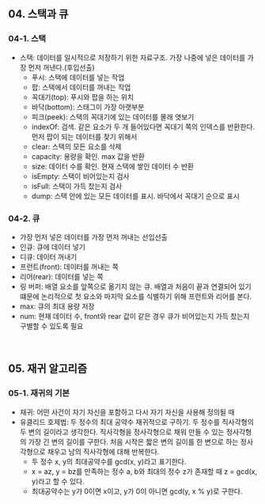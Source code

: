 ## 04. 스택과 큐

### 04-1. 스택

- 스택: 데이터를 일시적으로 저장하기 위한 자료구조. 가장 나중에 넣은 데이터를 가장 먼저 꺼낸다.(후입선출)
  - 푸시: 스택에 데이터를 넣는 작업
  - 팝: 스택에서 데이터를 꺼내는 작업
  - 꼭대기(top): 푸시와 팝을 하는 위치
  - 바닥(bottom): 스태그이 가장 아랫부분
  - 피크(peek): 스택의 꼭대기에 있는 데이터를 몰래 엿보기
  - indexOf: 검색. 같은 요소가 두 개 들어있다면 꼭대기 쪽의 인덱스를 반환한다. 먼저 팝이 되는 데이터를 찾기 위해서
  - clear: 스택의 모든 요소를 삭제
  - capacity: 용량을 확인. max 값을 반환
  - size: 데이터 수를 확인. 현재 스택에 쌓인 데이터 수 반환
  - isEmpty: 스택이 비어있는지 검사
  - isFull: 스택이 가득 찼는지 검사
  - dump: 스택 안에 있는 모든 데이터를 표시. 바닥에서 꼭대기 순으로 표시

### 04-2. 큐

- 가장 먼저 넣은 데이터를 가장 먼저 꺼내는 선입선출
- 인큐: 큐에 데이터 넣기
- 디큐: 데이터 꺼내기
- 프런트(front): 데이터를 꺼내는 쪽
- 리어(rear): 데이터를 넣는 쪽
- 링 버퍼: 배열 요소를 앞쪽으로 옮기지 않는 큐. 배열과 처음이 끝과 연결되어 있기 떄문에 논리적으로 첫 요소와 마지막 요소를 식별하기 위해 프런트와 리어를 본다.
- max: 큐의 최대 용량 저장
- num: 현재 데이터 수, front와 rear 값이 같은 경우 큐가 비어있는지 가득 찼는지 구별할 수 있도록 필요

<br>

## 05. 재귀 알고리즘

### 05-1. 재귀의 기본

- 재귀: 어떤 사건이 자기 자신을 포함하고 다시 자기 자신을 사용해 정의될 때
- 유클리드 호제법: 두 정수의 최대 공약수 재귀적으로 구하기. 두 정수를 직사각형의 두 변의 길이라고 생각한다. 직사각형을 정사각형으로 채워 만들 수 있는 정사각형의 가장 긴 변의 길이를 구한다. 처음 시작은 짧은 변의 길이를 한 변으로 하는 정사각형으로 채우고 남의 직사각형에 대해 반복한다.
  - 두 정수 x, y의 최대공약수를 gcd(x, y)라고 표기한다.
  - x = az, y = bz를 만족하는 정수 a, b와 최대의 정수 z가 존재할 때 z = gcd(x, y)라고 할 수 있다.
  - 최대공약수는 y가 0이면 x이고, y가 0이 아니면 gcd(y, x % y)로 구한다.
